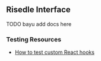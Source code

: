 ## Risedle Interface

TODO bayu add docs here

### Testing Resources

-   [How to test custom React hooks](https://kentcdodds.com/blog/how-to-test-custom-react-hooks)
